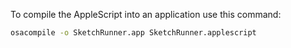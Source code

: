 To compile the AppleScript into an application use this command:

```bash
osacompile -o SketchRunner.app SketchRunner.applescript
````
